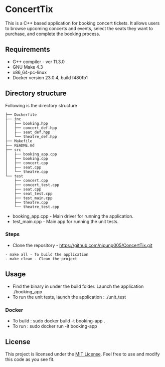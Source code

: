 # ConcertTix
This is a C++ based application for booking concert tickets. It allows users to browse upcoming concerts and events, select the seats they want to purchase, and complete the booking process.

## Requirements
- G++ compiler - ver 11.3.0
- GNU Make 4.3
- x86_64-pc-linux
- Docker version 23.0.4, build f480fb1

## Directory structure

Following is the directory structure 
```
├── Dockerfile
├── inc
│   ├── booking.hpp
│   ├── concert_def.hpp
│   ├── seat_def.hpp
│   └── theatre_def.hpp
├── Makefile
├── README.md
├── src
│   ├── booking_app.cpp
│   ├── booking.cpp
│   ├── concert.cpp
│   ├── seat.cpp
│   └── theatre.cpp
└── test
    ├── concert.cpp
    ├── concert_test.cpp
    ├── seat.cpp
    ├── seat_test.cpp
    ├── test_main.cpp
    ├── theatre.cpp
    └── theatre_test.cpp

```
- booking_app.cpp - Main driver for running the application.
- test_main.cpp - Main app for running the unit tests.

### Steps 

- Clone the repository - https://github.com/nipunp005/ConcertTix.git
```
- make all - To build the application
- make clean - Clean the project

```

## Usage

- Find the binary in under the build folder. Launch the application ./booking_app 
- To run the unit tests, launch the application : ./unit_test

### Docker

- To build : sudo docker build -t booking-app .
- To run   : sudo docker run -it booking-app 

## License

This project is licensed under the [MIT License](https://opensource.org/licenses/MIT). Feel free to use and modify this code as you see fit.

